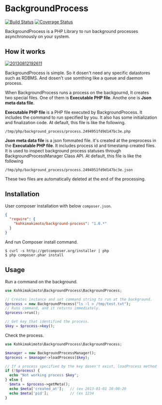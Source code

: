 # BackgroundProcess

[![Build Status](https://travis-ci.org/kohkimakimoto/BackgroundProcess.png)](https://travis-ci.org/kohkimakimoto/BackgroundProcess)
[![Coverage Status](https://coveralls.io/repos/kohkimakimoto/BackgroundProcess/badge.png?branch=master)](https://coveralls.io/r/kohkimakimoto/BackgroundProcess?branch=master)

BackgroundProcess is a PHP Library to run background processes asynchronously on your system.

## How it works

<a href="http://f.hatena.ne.jp/kohkimakimoto/20130812192611"><img src="http://img.f.hatena.ne.jp/images/fotolife/k/kohkimakimoto/20130812/20130812192611.png" alt="20130812192611"></a>

BackgroundProcess is simple. So it dosen't need any specific datastores such as RDBMS.
And dosen't use somthing like a queue and daemon process.

When BackgroundProcess runs a process on the backgournd, It creates two special files.
One of them is **Executable PHP file**. Anothe one is **Json meta data file**.

**Executable PHP file** is a PHP file executed by BackgroundProcess.
It includes the command to run specified by you.
It also has some initialization and finalization code.
At default, this file is like the following.
```
/tmp/php/background_process/process.2494951fd9d147bc3e.php
```

**Json meta data file** is a json fommated file. it's created at the preprocess in the **Executable PHP file**.
It includes process id and timestamp created files.
It is used to inspect background process statuses through BackgroundProcessManager Class API.
At default, this file is like the following
```
/tmp/php/background_process/process.2494951fd9d147bc3e.json
```

These two files are automatically deleted at the end of the processing.

## Installation


User composer installation with below `composer.json`.

``` json
{
  "require": {
    "kohkimakimoto/background-process": "1.0.*"
  }
}
```

And run Composer install command.

```
$ curl -s http://getcomposer.org/installer | php
$ php composer.phar install
```

## Usage

Run a command on the background.

```php
use Kohkimakimoto\BackgroundProcess\BackgroundProcess;

// Creates instance and set command string to run at the background.
$process = new BackgroundProcess("ls -l > /tmp/test.txt");
// Runs command, and it returns immediately.
$process->run();

// Get key that identified the process.
$key = $process->key();
```

Check the process.

```php
use Kohkimakimoto\BackgroundProcess\BackgroundProcess;

$manager = new BackgroundProcessManager();
$process = $manager->loadProcess($key);

// If a process specified by the key dosen't exist, loadProcess method returns null.
if (!$process) {
  echo "Not working process $key";
} else {
  $meta = $process->getMeta();
  echo $meta['created_at'];   // (ex 2013-01-01 10:00:20
  echo $meta['pid'];          // (ex 1234
}

```
